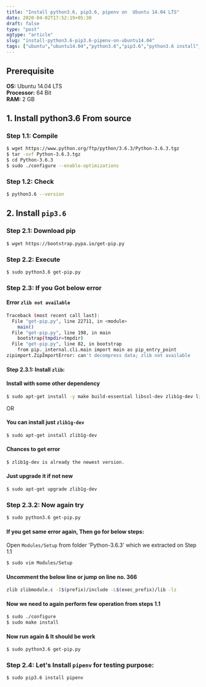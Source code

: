 ```yaml
---
title: "Install python3.6, pip3.6, pipenv on  Ubuntu 14.04 LTS"
date: 2020-04-02T17:52:19+05:30
draft: false
type: "post"
ogtype: "article"
slug: "install-python3.6-pip3.6-pipenv-on-ubuntu14.04"
tags: ["ubuntu","ubuntu14.04","python3.6","pip3.6","python3.6 install","pipenv"]
---
```


## Prerequisite

__OS:__ Ubuntu 14.04 LTS  
__Processor:__ 64 Bit  
__RAM:__ 2 GB  

## 1. Install python3.6 From source

### Step 1.1: Compile

```sh
$ wget https://www.python.org/ftp/python/3.6.3/Python-3.6.3.tgz
$ tar -xvf Python-3.6.3.tgz
$ cd Python-3.6.3
$ sudo ./configure --enable-optimizations
```

### Step 1.2: Check

```sh
$ python3.6 --version
```

## 2. Install `pip3.6`

### Step 2.1: Download pip

```sh
$ wget https://bootstrap.pypa.io/get-pip.py
```

### Step 2.2: Execute

```sh
$ sudo python3.6 get-pip.py
```

### Step 2.3: If you Got below error

#### Error  `zlib not available`

```sh
Traceback (most recent call last):
  File "get-pip.py", line 22711, in <module>
    main()
  File "get-pip.py", line 198, in main
    bootstrap(tmpdir=tmpdir)
  File "get-pip.py", line 82, in bootstrap
    from pip._internal.cli.main import main as pip_entry_point
zipimport.ZipImportError: can't decompress data; zlib not available
```

#### Step 2.3.1: Install `zlib`:

#### Install with some other dependency

```sh
$ sudo apt-get install -y make build-essential libssl-dev zlib1g-dev libbz2-dev libreadline-dev libsqlite3-dev wget curl llvm libncurses5-dev xz-utils tk-dev libxml2-dev libxmlsec1-dev
```

OR

#### You can install just `zlib1g-dev`

```sh
$ sudo apt-get install zlib1g-dev
```

#### Chances to get error

```sh
$ zlib1g-dev is already the newest version.
```

#### Just upgrade it if not new

```sh
$ sudo apt-get upgrade zlib1g-dev
```

### Step 2.3.2: Now again try

```sh
$ sudo python3.6 get-pip.py
```

#### If you get same error again, Then go for below steps:

Open `Modules/Setup` from folder 'Python-3.6.3' which we extracted on Step 1.1 

```sh
$ sudo vim Modules/Setup
```

#### Uncomment the below line or jump on line no. 366
```sh
zlib zlibmodule.c -I$(prefix)/include -L$(exec_prefix)/lib -lz
```

#### Now we need to again perform few operation from __steps 1.1__

```sh
$ sudo ./configure
$ sudo make install
```

#### Now run again & It should be work
```sh
$ sudo python3.6 get-pip.py
```

### Step 2.4: Let's Install `pipenv` for testing purpose:

```sh
$ sudo pip3.6 install pipenv
```


